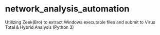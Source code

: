 # network_analysis_automation
Utilizing Zeek(Bro) to extract Windows executable files and submit to Virus Total &amp; Hybrid Analysis (Python 3)
